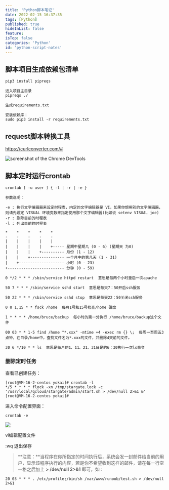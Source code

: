 ```yaml
---
title: 'Python脚本笔记'
date: 2022-02-15 16:37:35
tags: [Python]
published: true
hideInList: false
feature: 
isTop: false
categories: 'Python'
id: 'python-script-notes'
---
```



## 脚本项目生成依赖包清单



```shell
pip3 install pipreqs

进入项目主目录
pipreqs ./

生成requirements.txt

安装依赖库：
sudo pip3 install -r requirements.txt
```



## request脚本转换工具

https://curlconverter.com/#

![screenshot of the Chrome DevTools](https://curlconverter.com/images/screenshot.png)



## 脚本定时运行crontab

```shell
crontab [ -u user ] { -l | -r | -e }

参数说明：

-e : 执行文字编辑器来设定时程表，内定的文字编辑器是 VI，如果你想用别的文字编辑器，则请先设定 VISUAL 环境变数来指定使用那个文字编辑器(比如说 setenv VISUAL joe)
-r : 删除目前的时程表
-l : 列出目前的时程表
```

```makedown
*    *    *    *    *
-    -    -    -    -
|    |    |    |    |
|    |    |    |    +----- 星期中星期几 (0 - 6) (星期天 为0)
|    |    |    +---------- 月份 (1 - 12) 
|    |    +--------------- 一个月中的第几天 (1 - 31)
|    +-------------------- 小时 (0 - 23)
+------------------------- 分钟 (0 - 59)
```

```shell
0 */2 * * * /sbin/service httpd restart  意思是每两个小时重启一次apache 

50 7 * * * /sbin/service sshd start  意思是每天7：50开启ssh服务 

50 22 * * * /sbin/service sshd stop  意思是每天22：50关闭ssh服务 

0 0 1,15 * * fsck /home  每月1号和15号检查/home 磁盘 

1 * * * * /home/bruce/backup  每小时的第一分执行 /home/bruce/backup这个文件 

00 03 * * 1-5 find /home "*.xxx" -mtime +4 -exec rm {} \;  每周一至周五3点钟，在目录/home中，查找文件名为*.xxx的文件，并删除4天前的文件。

30 6 */10 * * ls  意思是每月的1、11、21、31日是的6：30执行一次ls命令
```

### 删除定时任务

查看已创建任务：

```shell
[root@VM-16-2-centos yokai]# crontab -l
*/5 * * * * flock -xn /tmp/stargate.lock -c '/usr/local/qcloud/stargate/admin/start.sh > /dev/null 2>&1 &'
[root@VM-16-2-centos yokai]#
```



进入命令配置界面：

```shell 
crontab -e
```
![](https://haibing.xyz/post-images/1645004369921.png)

vi编辑配置文件

:wq 退出保存

>  **注意：**当程序在你所指定的时间执行后，系统会发一封邮件给当前的用户，显示该程序执行的内容，若是你不希望收到这样的邮件，请在每一行空一格之后加上 **> /dev/null 2>&1** 即可，如：

```
20 03 * * * . /etc/profile;/bin/sh /var/www/runoob/test.sh > /dev/null 2>&1 
```

<!-- more -->
